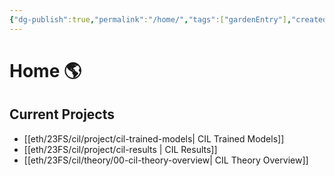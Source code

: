 ```yaml
---
{"dg-publish":true,"permalink":"/home/","tags":["gardenEntry"],"created":"","updated":""}
---
```


# Home 🌎
## Current Projects
* [[eth/23FS/cil/project/cil-trained-models\| CIL Trained Models]]
* [[eth/23FS/cil/project/cil-results \| CIL Results]]
* [[eth/23FS/cil/theory/00-cil-theory-overview\| CIL Theory Overview]]
